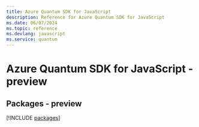 ```yaml
---
title: Azure Quantum SDK for JavaScript
description: Reference for Azure Quantum SDK for JavaScript
ms.date: 06/07/2024
ms.topic: reference
ms.devlang: javascript
ms.service: quantum
---
```

# Azure Quantum SDK for JavaScript - preview
## Packages - preview
[!INCLUDE [packages](quantum-index.md)]